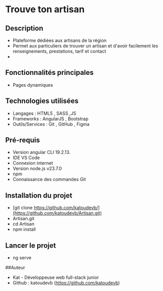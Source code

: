 # Trouve ton artisan

## Description
- Plateforme dédiées aux artisans de la région
- Permet aux particuliers de trouver un artisan et d'avoir facilement les renseignements, prestations, tarif et contact
- 

## Fonctionnalités principales
- Pages dynamiques

## Technologies utilisées
- Langages : HTML5 , SASS ,JS
- Frameworks : AngularJS , Bootstrap
- Outils/Services : Git , GitHub , Figma

## Pré-requis
- Version angular CLI 19.2.13.
- IDE VS Code
- Connexion internet
- Version node.js v23.7.0
- npm
- Connaissance des commandes Git

## Installation du projet 
- [git clone https://github.com/katoudevb/](https://github.com/katoudevb/Artisan.git)
- Artisan.git
- cd Artisan
- npm install

## Lancer le projet
- ng serve


##Auteur
- Kat - Développeuse web full-stack junior
- Github : katoudevb (https://github.com/katoudevb)
